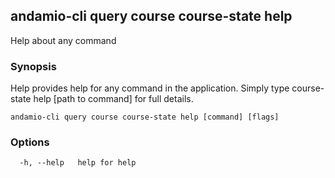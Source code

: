 ## andamio-cli query course course-state help

Help about any command

### Synopsis

Help provides help for any command in the application.
Simply type course-state help [path to command] for full details.

```
andamio-cli query course course-state help [command] [flags]
```

### Options

```
  -h, --help   help for help
```

